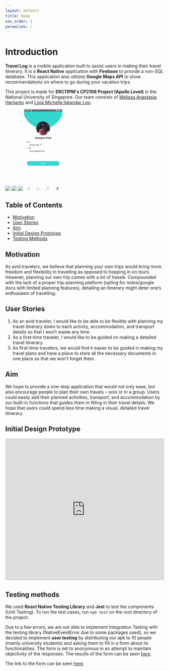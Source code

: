 ```yaml
---
layout: default
title: Home
nav_order: 1
permalink: /
---
```

# Introduction

**Travel Log** is a mobile application built to assist users in making their travel itinerary. It is a **React Native** application with **Firebase** to provide a non-SQL database. This application also utilizes **Google Maps API** to show recommendations on where to go during your vacation trips.

This project is made for **ERC11PM's CP2106 Project (Apollo Level)** in the National University of Singapore. Our team consists of <a href="https://github.com/melissaharijanto">Melissa Anastasia Harijanto</a> and <a href="https://github.com/liviamil">Livia Michelle Iskandar Leo</a>. 

<img src="./gifs/HomeScreen.gif" width="24%">
<img src="./gifs/FeaturedScreen.gif" width="24%">
<img src="./gifs/MainItineraryScreen.gif" width="24%">
<img src="./gifs/ProfileScreen.gif" width="24%">

## Table of Contents
- [Motivation](#motivation)
- [User Stories](#user-stories)
- [Aim](#aim)
- [Initial Design Prototype](#initial-design-prototype)
- [Testing Methods](#testing-methods)

## Motivation
As avid travelers, we believe that planning your own trips would bring more freedom and flexibility in travelling as opposed to hopping in on tours. However, planning our own trip comes with a lot of hassle. Compounded with the lack of a proper trip-planning platform (opting for notes/google docs with limited planning features), detailing an itinerary might deter one’s enthusiasm of travelling.

## User Stories
1. As an avid traveler, I would like to be able to be flexible with planning my travel itinerary down to each activity, accommodation, and transport details so that I won’t waste any time.
2. As a first-time traveler, I would like to be guided on making a detailed travel itinerary.
3. As first-time travelers, we would find it easier to be guided in making my travel plans and have a place to store all the necessary documents in one place so that we won't forget them.

## Aim
We hope to provide a one-stop application that would not only ease, but also encourage people to plan their own travels – solo or in a group. Users could easily add their planned activities, transport, and accommodation by our built-in functions that guides them in filling in their travel details. We hope that users could spend less time making a visual, detailed travel itinerary.

## Initial Design Prototype
<iframe style="border: 1px solid rgba(0, 0, 0, 0.1);" width="100%" height="450" src="https://www.figma.com/embed?embed_host=share&url=https%3A%2F%2Fwww.figma.com%2Ffile%2FCKGloIToiN5VlPJoaYpxCx%2FTravel-Log---Clean%3Fnode-id%3D0%253A1" allowfullscreen></iframe>

## Testing methods
We used **React Native Testing Library** and **Jest** to test the components (Unit Testing). To run the test cases, run `npm test` on the root directory of the project.

Due to a few errors, we are not able to implement Integration Testing with the testing library (NativeEventError due to some packages used), so we decided to implement **user testing** by distributing our apk to 10 people (mainly university students) and asking them to fill in a form about its functionalities. The form is set to anonymous in an attempt to maintain objectivity of the responses. The results of the form can be seen <a href="https://docs.google.com/spreadsheets/d/1jWGdPQogBsgr9BT4jBwYNIArUPwaPlW-X3HUOd_Nt8I/edit?usp=sharing">here</a>.

The link to the form can be seen <a href="https://docs.google.com/forms/d/13HqR6ZaJr3cNKarSHqOrV8jqXvz_9OpZRbYv0hLqMGw/viewform?edit_requested=true">here</a>.
